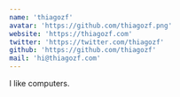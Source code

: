 ```yaml
---
name: 'thiagozf'
avatar: 'https://github.com/thiagozf.png'
website: 'https://thiagozf.com'
twitter: 'https://twitter.com/thiagozf'
github: 'https://github.com/thiagozf'
mail: 'hi@thiagozf.com'
---
```


I like computers.
